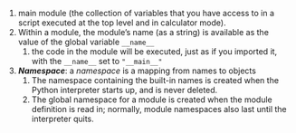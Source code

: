 1. main module (the collection of variables that you have access to in a script executed at the top level and in calculator mode).
2. Within a module, the module’s name (as a string) is available as the value of the global variable `__name__`
	1. the code in the module will be executed, just as if you imported it, with the `__name__` set to `"__main__"`
3. ***Namespace***: a *namespace* is a mapping from names to objects
	1. The namespace containing the built-in names is created when the Python interpreter starts up, and is never deleted. 
	2. The global namespace for a module is created when the module definition is read in; normally, module namespaces also last until the interpreter quits. 